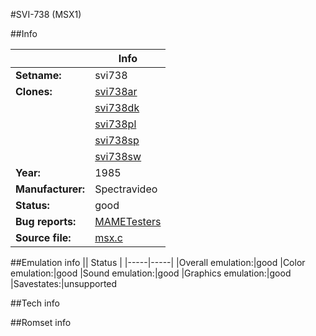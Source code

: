 #SVI-738 (MSX1)

##Info

||Info|
|-----|-----|
|**Setname:**|svi738
|**Clones:**|[svi738ar](svi738ar.md)
||[svi738dk](svi738dk.md)
||[svi738pl](svi738pl.md)
||[svi738sp](svi738sp.md)
||[svi738sw](svi738sw.md)
|**Year:**|1985
|**Manufacturer:**|Spectravideo
|**Status:**|good
|**Bug reports:**|[MAMETesters](http://mametesters.org/view_all_set.php?type=1&temporary=y&search=msx.c)
|**Source file:**|[msx.c](https://github.com/mamedev/mame/blob/master/src/mess/drivers/msx.c)

##Emulation info
|| Status |
|-----|-----|
|Overall emulation:|good
|Color emulation:|good
|Sound emulation:|good
|Graphics emulation:|good
|Savestates:|unsupported

##Tech info

##Romset info

<!--- START OF EDITED COMMENT DO NOT TOUCH TEXT ABOVE-->
